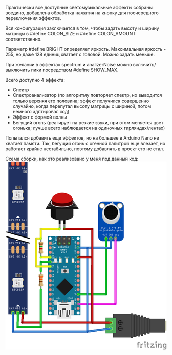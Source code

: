 Практически все доступные светомузыкальные эффекты собраны воедино, добавлена обработка нажатия на кнопку для поочередного переключения эффектов.

Вся конфигурация заключается в том, чтобы задать высоту и ширину матрицы в #define COLON_SIZE и #define COLON_AMOUNT соответственно.

Параметр #define BRIGHT определяет яркость. Максимальная яркость - 255, но даже 128 единиц хватает с головой. Можно задать меньше.

При желании в эффектах spectrum и analizerNoise можно включить/выключить пики посредством #define SHOW_MAX. 

Всего доступно 4 эффекта:
- Спектр
- Спектроанализатор (по алгоритму повторяет спектр, но выводится только верхняя его половина; эффект получился совершенно случайно, когда перепутал высоту матрицы с шириной, потом немного адптировал код)
- Эффект с формой волны
- Бегущий огонь (реагирует на резкие звуки, при этом меняется цвет огонька; лучше всего наблюдается на одиночных гирляндах/лентах)

Попытался добавить еще эффектов, но на большее в Arduino Nano не хватает памяти. Так, бегущий огонь с огенной палитрой еще влезает, но работает крайне нестабильно, поэтому добавлять в проект его не стал.

Схема сборки, как это реализовано у меня под данный код:
![SCHEME](https://raw.githubusercontent.com/frol-aleksan/GyverColorMusicMatrix/main/scheme.png)
